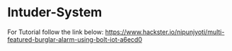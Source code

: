 # Intuder-System
For Tutorial follow the link below:
https://www.hackster.io/nipunjyoti/multi-featured-burglar-alarm-using-bolt-iot-a6ecd0
